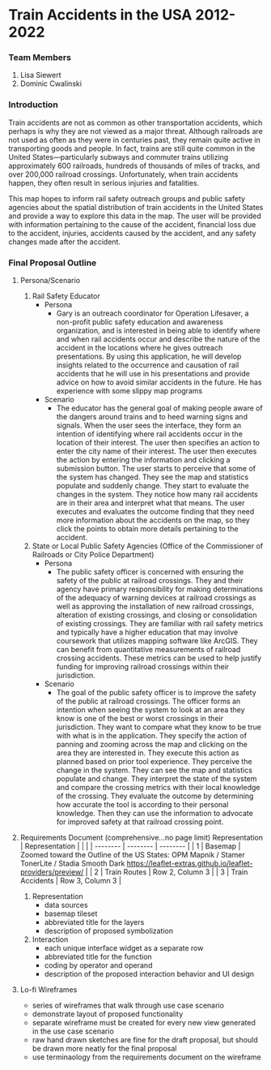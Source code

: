 # Train Accidents in the USA 2012-2022

### Team Members
1. Lisa Siewert
2. Dominic Cwalinski

### Introduction
Train accidents are not as common as other transportation accidents, which perhaps is why they are not viewed as a major threat.  Although railroads are not used as often as they were in centuries past, they remain quite active in transporting goods and people.  In fact, trains are still quite common in the United States—particularly subways and commuter trains utilizing approximately 600 railroads, hundreds of thousands of miles of tracks, and over 200,000 railroad crossings. Unfortunately, when train accidents happen, they often result in serious injuries and fatalities.  

This map hopes to inform rail safety outreach groups and public safety agencies about the spatial distribution of train accidents in the United States and provide a way to explore this data in the map. The user will be provided with information pertaining to the cause of the accident, financial loss due to the accident, injuries, accidents caused by the accident, and any safety changes made after the accident. 

### Final Proposal Outline
1. Persona/Scenario 
    1. Rail Safety Educator
        - Persona
            * Gary is an outreach coordinator for Operation Lifesaver, a non-profit public safety education and awareness organization, and is interested in being able to identify where and when rail accidents occur and describe the nature of the accident in the locations where he gives outreach presentations. By using this application, he will develop insights related to the occurrence and causation of rail accidents that he will use in his presentations and provide advice on how to avoid similar accidents in the future. He has experience with some slippy map programs
        - Scenario
            * The educator has the general goal of making people aware of the dangers around trains and to heed warning signs and signals.  When the user sees the interface, they form an intention of identifying where rail accidents occur in the location of their interest.  The user then specifies an action to enter the city name of their interest. The user then executes the action by entering the information and clicking a submission button. The user starts to perceive that some of the system has changed. They see the map and statistics populate and suddenly change. They start to evaluate the changes in the system. They notice how many rail accidents are in their area and interpret what that means. The user executes and evaluates the outcome finding that they need more information about the accidents on the map, so they click the points to obtain more details pertaining to the accident. 
    2. State or Local Public Safety Agencies (Office of the Commissioner of Railroads or City Police Department)
        - Persona
            * The public safety officer is concerned with ensuring the safety of the public at railroad crossings. They and their agency have primary responsibility for making determinations of the adequacy of warning devices at railroad crossings as well as approving the installation of new railroad crossings, alteration of existing crossings, and closing or consolidation of existing crossings. They are familiar with rail safety metrics and typically have a higher education that may involve coursework that utilizes mapping software like ArcGIS.  They can benefit from quantitative measurements of railroad crossing accidents. These metrics can be used to help justify funding for improving railroad crossings within their jurisdiction.
        - Scenario
            * The goal of the public safety officer is to improve the safety of the public at railroad crossings. The officer forms an intention when seeing the system to look at an area they know is one of the best or worst crossings in their jurisdiction. They want to compare what they know to be true with what is in the application. They specify the action of panning and zooming across the map and clicking on the area they are interested in. They execute this action as planned based on prior tool experience. They perceive the change in the system. They can see the map and statistics populate and change. They interpret the state of the system and compare the crossing metrics with their local knowledge of the crossing. They evaluate the outcome by determining how accurate the tool is according to their personal knowledge. Then they can use the information to advocate for improved safety at that railroad crossing point. 
        
2. Requirements Document (comprehensive...no page limit)
    Representation
        | Representation |    |     |
        | -------- | -------- | -------- |
        | 1 | Basemap | Zoomed toward the Outline of the US States: OPM Mapnik / Stamer TonerLite / Stadia Smooth Dark https://leaflet-extras.github.io/leaflet-providers/preview/  |
        | 2 | Train Routes | Row 2, Column 3 |
        | 3 | Train Accidents | Row 3, Column 3 |


    1. Representation
        * data sources
        * basemap tileset
        * abbreviated title for the layers
        * description of proposed symbolization
    2. Interaction
        * each unique interface widget as a separate row
        *   abbreviated title for the function
        *   coding by operator and operand 
        *   description of the proposed interaction behavior and UI design

3. Lo-fi Wireframes
    *   series of wireframes that walk through use case scenario
    *   demonstrate layout of proposed functionality
    *   separate wireframe must be created for every new view generated in the use case scenario
    *   raw hand drawn sketches are fine for the draft proposal, but should be drawn more neatly for the final proposal
    *   use terminaology from the requirements document on the wireframe